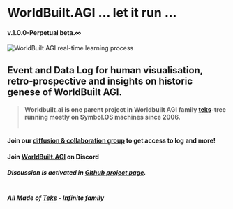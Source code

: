 # WorldBuilt.AGI ... let it run ... 
#### v.1.0.0-Perpetual beta.∞ <br>
![WorldBuilt AGI real-time learning process](worldbuilt-ai-real-time-large.gif)
## Event and Data Log for human visualisation, retro-prospective and insights on historic genese of WorldBuilt AGI. 
> #### Worldbuilt.ai is one parent project in Worldbuilt AGI family [teks](http://www.teks.fyi)-tree running mostly on Symbol.OS machines since 2006. <br><br>
#### Join our [diffusion & collaboration group](https://groups.google.com/a/teks.ooo/g/WB-AGI-group/about) to get access to log and more!
#### Join [WorldBuilt.AGI](https://discord.gg/2d2bSe4K6J) on Discord
##### Discussion is activated in [Github project page](https://github.com/Techni-cite-Design-Lab/worldbuilt.ai/discussions).<br><br>


#### ***All Made of [Teks](http://www.teks.fyi) - Infinite family***
